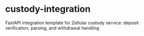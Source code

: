 # custody-integration
FastAPI integration template for Zellular custody service: deposit verification, parsing, and withdrawal handling
